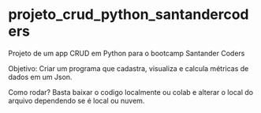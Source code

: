 # projeto_crud_python_santandercoders
Projeto de um app CRUD em Python para o bootcamp Santander Coders

Objetivo:
  Criar um programa que cadastra, visualiza e calcula métricas de dados em um Json.

Como rodar?
  Basta baixar o codigo localmente ou colab e alterar o local do arquivo dependendo se é local ou nuvem.
